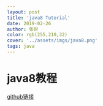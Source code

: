 ```yaml
---
layout: post
title: 'java8 Tutorial'
date: 2019-02-26
author: 张财
color: rgb(255,210,32)
cover: '../assets/imgs/java8.png'
tags: java
---
```


# java8教程
[github链接](https://github.com/winterbe/java8-tutorial)